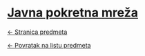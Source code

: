 # [Javna pokretna mreža](https://www.github.com/studosi-fer/JPM)
[<- Stranica predmeta](https://www.fer.unizg.hr/predmet/jpm)

[<- Povratak na listu predmeta](https://www.github.com/studosi/FER)